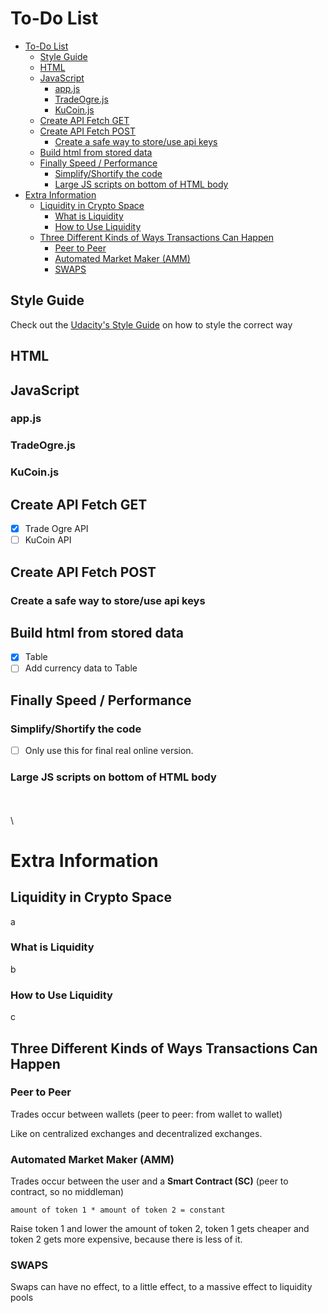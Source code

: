 # To-Do List

- [To-Do List](#to-do-list)
  - [Style Guide](#style-guide)
  - [HTML](#html)
  - [JavaScript](#javascript)
    - [app.js](#appjs)
    - [TradeOgre.js](#tradeogrejs)
    - [KuCoin.js](#kucoinjs)
  - [Create API Fetch GET](#create-api-fetch-get)
  - [Create API Fetch POST](#create-api-fetch-post)
    - [Create a safe way to store/use api keys](#create-a-safe-way-to-storeuse-api-keys)
  - [Build html from stored data](#build-html-from-stored-data)
  - [Finally Speed / Performance](#finally-speed--performance)
    - [Simplify/Shortify the code](#simplifyshortify-the-code)
    - [Large JS scripts on bottom of HTML body](#large-js-scripts-on-bottom-of-html-body)
- [Extra Information](#extra-information)
  - [Liquidity in Crypto Space](#liquidity-in-crypto-space)
    - [What is Liquidity](#what-is-liquidity)
    - [How to Use Liquidity](#how-to-use-liquidity)
  - [Three Different Kinds of Ways Transactions Can Happen](#three-different-kinds-of-ways-transactions-can-happen)
    - [Peer to Peer](#peer-to-peer)
    - [Automated Market Maker (AMM)](#automated-market-maker-amm)
    - [SWAPS](#swaps)

## Style Guide

Check out the [Udacity's Style Guide](http://udacity.github.io/frontend-nanodegree-styleguide/javascript.html) on how to style the correct way

## HTML

## JavaScript

### app.js

### TradeOgre.js


### KuCoin.js

## Create API Fetch GET

- [x] Trade Ogre API
- [ ] KuCoin API

## Create API Fetch POST

### Create a safe way to store/use api keys

## Build html from stored data

- [x] Table
- [ ] Add currency data to Table

##

## Finally Speed / Performance

### Simplify/Shortify the code

- [ ] Only use this for final real online version.

### Large JS scripts on bottom of HTML body

\
\
\
# Extra Information

## Liquidity in Crypto Space

a

### What is Liquidity

b

### How to Use Liquidity

c

## Three Different Kinds of Ways Transactions Can Happen

### Peer to Peer

Trades occur between wallets (peer to peer: from wallet to wallet)

Like on centralized exchanges and decentralized exchanges.

### Automated Market Maker (AMM)

Trades occur between the user and a **Smart Contract (SC)** (peer to contract, so no middleman)

`amount of token 1 * amount of token 2 = constant`

Raise token 1 and lower the amount of token 2, token 1 gets cheaper and token 2 gets more expensive, because there is less of it.

### SWAPS

Swaps can have no effect, to a little effect, to a massive effect to liquidity pools